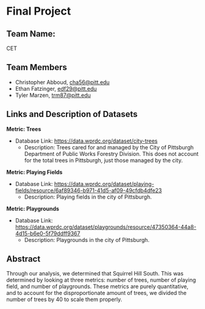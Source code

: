 # Final Project
## Team Name:
CET
## Team Members
* Christopher Abboud, cha56@pitt.edu
* Ethan Fatzinger, edf29@pitt.edu
* Tyler Marzen, trm87@pitt.edu
## Links and Description of Datasets
**Metric: Trees**
* Database Link: https://data.wprdc.org/dataset/city-trees
    * Description: Trees cared for and managed by the City of Pittsburgh Department of Public Works Forestry Division. This does not account for the total trees in Pittsburgh, just those managed by the city.

**Metric: Playing Fields**
* Database Link: https://data.wprdc.org/dataset/playing-fields/resource/6af89346-b971-41d5-af09-49cfdb4dfe23
    * Description: Playing fields in the city of Pittsburgh.
    
**Metric: Playgrounds**
* Database Link: https://data.wprdc.org/dataset/playgrounds/resource/47350364-44a8-4d15-b6e0-5f79ddff9367
    * Description: Playgrounds in the city of Pittsburgh.
## Abstract
Through our analysis, we determined that Squirrel Hill South. This was determined by looking at three metrics: number of trees, number of playing field, and number of playgrounds. These metrics are purely quantitative, and to account for the disproportionate amount of trees, we divided the number of trees by 40 to scale them properly.
